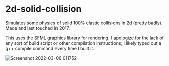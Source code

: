 # 2d-solid-collision
Simulates some physics of solid 100% elastic collisions in 2d (pretty badly). Made and last touched in 2017.

This uses the SFML graphics library for rendering. I apologize for the lack of any sort of build script or other compilation instructions; I likely typed out a g++ compile command every time I built it.

![Screenshot 2022-03-06 011752](https://user-images.githubusercontent.com/74161959/156916879-45b832ae-d1a1-482e-abb8-282e39b3fe5f.png)
